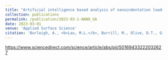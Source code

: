 ```yaml
---
title: "Artificial intelligence based analysis of nanoindentation load–displacement data using a genetic algorithm"
collection: publications
permalink: /publication/2023-03-1-NANO_GA
date: 2023-03-01
venue: 'Applied Surface Science'
citation: 'Burleigh, A., <b>Lau, M.L.</b>, Burrill, M., Olive, D.T., Gigax, J.G., Li, N., Saleh, T.A., Pellemoine, F., Bidhar, S., Long, M. and Ammigan, K., 2023. Artificial intelligence based analysis of nanoindentation load–displacement data using a genetic algorithm. Applied Surface Science, 612, p.155734.'
---
```


<a href="https://www.sciencedirect.com/science/article/abs/pii/S0169433222032627">https://www.sciencedirect.com/science/article/abs/pii/S0169433222032627</a>
